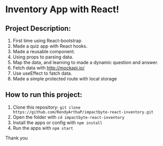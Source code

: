 # Inventory App with React!

## Project Description:
1. First time using React-bootstrap
2. Made a quiz app with React hooks.
3. Made a reusable component.
4. Using props to parsing data.
5. Map the data, and learning to made a dynamic question and answer.
6. Fetch data with http://mockapi.io/
7. Use useEffect to fatch data.
8. Made a simple protected route with local storage

## How to run this project:
1. Clone this repository: `git clone https://github.com/RendyArthaP/impactbyte-react-inventory.git`
2. Open the folder with `cd impactbyte-react-inventory`
3. Install the apps or config with `npm install`
4. Run the apps with `npm start`

Thank you
